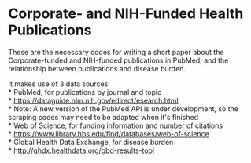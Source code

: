 # Corporate- and NIH-Funded Health Publications

These are the necessary codes for writing a short paper about the Corporate-funded and NIH-funded publications in PubMed, and the relationship between publications and disease burden.

It makes use of 3 data sources:  
      * PubMed, for publications by journal and topic  
	     * https://dataguide.nlm.nih.gov/edirect/esearch.html  
		* Note: A new version of the PubMed API is under development, so the scraping codes may need to be adapted when it's finished  
      * Web of Science, for funding information and number of citations  
	     * https://www.library.hbs.edu/find/databases/web-of-science  
      * Global Health Data Exchange, for disease burden  
	     * http://ghdx.healthdata.org/gbd-results-tool  
